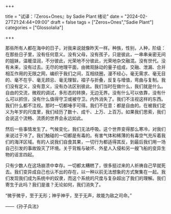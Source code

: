 +++

title = "试译：『Zeros+Ones』by Sadie Plant 绪论"
date = "2024-02-27T21:24:44+09:00"
draft = false
tags = ["Zeros+Ones","Sadie Plant"]
categories = ["Glossolalia"]

+++

那些所有人都在海中的日子，对我来说就像昨天一样。种族，性别，人种，阶级：在那些日子里，没有任何意义。没有父母，没有孩子，只是彼此，一串串亲密无间的姐妹，温暖湿润，不分彼此，光荣地不分彼此，光荣地杂交融混。没有世代。没有未来，没有过去。无尽的地理平面，由微观脉动的量子组成，交融、泄漏、合并相互作用的无限之网，编织于我们之间，互相绕圈，漫不经心，毫无需求、毫无目的、毫不在乎、毫无顾忌、毫无理智。褶子与折叠，反复与增值，弯曲与复制。我们没有定义，没有意义，没有办法区别彼此。我们当时在做什么，我们就是什么。自由的交流，微观的调试，多形态的转换，无边无界。没有什么可以依靠，没有什么可以抓住，没有什么值得守卫或被守卫。内外消失了。我们不注视这样的东西。我们什么都不注视。那时一切都唾手可得。我们不在意：都是自由的。在被我们定义为年岁的尺度里，我们经历了数十、成千、上万、上百万。如果我们思索，我们会说这个流畅、流质的世界会永远如此。

然后一些事情发生了。气候变化，我们无法呼吸。这个世界变得那么寒冷，对我们来说过于冷了。我们触碰的一切都是有毒的。有害气体和稀薄的有毒空气充斥着我们的海洋区域。有的人说我们自食其果，一切行为都适得其反，到最后我们用一场自己引发的事故毁灭了环境。关于背叛与破坏、外星人入侵和另一艘飞船的变异生物的谣言四起。

只有少数人在这场崩溃中幸存。一切都太糟糕了，很多挺过来的人祈祷自己早就死去。我们变异成自己也认不出的存在，以一种以前无法想象的方式聚集在一起。我们发现我们成为系统中的奴隶，而这个系统的尺度与复杂超出了我们的理解。我们寄生于此吗？我们是谁？无论如何，我们消失了。



“微乎微乎，至于无形；神乎神乎，至于无声，故能为敌之司命。”

——《孙子兵法》


